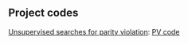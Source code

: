 ## Project codes
</div>


[Unsupervised searches for parity violation](https://arxiv.org/abs/2410.16030): [PV code](https://github.com/sh2099/parity-violation)


<!--
**sh2099/sh2099** is a ✨ _special_ ✨ repository because its `README.md` (this file) appears on your GitHub profile.

Here are some ideas to get you started:

- 🔭 I’m currently working on ...
- 🌱 I’m currently learning ...
- 👯 I’m looking to collaborate on ...
- 🤔 I’m looking for help with ...
- 💬 Ask me about ...
- 📫 How to reach me: ...
- 😄 Pronouns: ...
- ⚡ Fun fact: ...
-->

